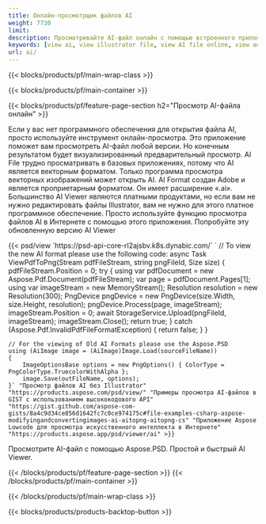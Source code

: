 ```yaml
---
title: Онлайн-просмотрщик файлов AI
weight: 7730
limit: 
description: Просматривайте AI-файл онлайн с помощью встроенного приложения Aspose
keywords: [view ai, view illustrator file, view AI file online, view adobe illustrator, ai file preview, ai format view]
url: ai/
---
```


{{< blocks/products/pf/main-wrap-class >}}


{{< blocks/products/pf/main-container >}}

{{< blocks/products/pf/feature-page-section h2="Просмотр AI-файла онлайн" >}}
<p>Если у вас нет программного обеспечения для открытия файла AI, просто используйте инструмент онлайн-просмотра. Это приложение поможет вам просмотреть AI-файл любой версии. Но конечным результатом будет визуализированный предварительный просмотр. AI File трудно просматривать в базовых приложениях, потому что AI является векторным форматом. Только программа просмотра векторных изображений может открыть AI. AI Format создан Adobe и является проприетарным форматом. Он имеет расширение «.ai». Большинство AI Viewer являются платными продуктами, но если вам не нужно редактировать файлы Illustrator, вам не нужно для этого платное программное обеспечение. Просто используйте функцию просмотра файлов AI в Интернете с помощью этого приложения. Попробуйте эту обновленную версию AI Viewer</p>
{{< psd/view `https://psd-api-core-rl2ajsbv.k8s.dynabic.com/` 
`	// To view the new AI format please use the following code:
	async Task<bool> ViewPdfToPng(Stream pdfFileStream, string pngFileId, Size size)
	{
		pdfFileStream.Position = 0;
		try
		{
			using var pdfDocument = new Aspose.Pdf.Document(pdfFileStream);
			var page = pdfDocument.Pages[1];
			using var imageStream = new MemoryStream();
			Resolution resolution = new Resolution(300);
			PngDevice pngDevice = new PngDevice(size.Width, size.Height, resolution);
			pngDevice.Process(page, imageStream);
			imageStream.Position = 0;
			await StorageService.Upload(pngFileId, imageStream);
			imageStream.Close();
			return true;
		}
		catch (Aspose.Pdf.InvalidPdfFileFormatException)
		{
			return false;
		}
	}
	
	// For the viewing of Old AI Formats please use the Aspose.PSD
	using (AiImage image = (AiImage)Image.Load(sourceFileName))
	{
		ImageOptionsBase options = new PngOptions() { ColorType = PngColorType.TruecolorWithAlpha };
		image.Save(outFileName, options);
	}` "Просмотр файлов AI без Illustrator" "https://products.aspose.com/psd/view/" "Примеры просмотра AI-файлов в GIST с использованием высококодового API" "https://gist.github.com/aspose-com-gists/8a4c9d34ce856d1642fc7c0ce974175c#file-examples-csharp-aspose-modifyingandconvertingimages-ai-aitopng-aitopng-cs" "Приложение Aspose Lowcode для просмотра искусственного интеллекта в Интернете" "https://products.aspose.app/psd/viewer/ai" >}}
<p>Просмотрите AI-файл с помощью Aspose.PSD. Простой и быстрый AI Viewer.</p>
{{< /blocks/products/pf/feature-page-section >}}
{{< /blocks/products/pf/main-container >}}


{{< /blocks/products/pf/main-wrap-class >}}

{{< blocks/products/products-backtop-button >}}
